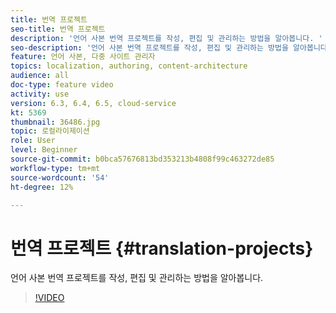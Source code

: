 ```yaml
---
title: 번역 프로젝트
seo-title: 번역 프로젝트
description: '언어 사본 번역 프로젝트를 작성, 편집 및 관리하는 방법을 알아봅니다. '
seo-description: '언어 사본 번역 프로젝트를 작성, 편집 및 관리하는 방법을 알아봅니다.  '
feature: 언어 사본, 다중 사이트 관리자
topics: localization, authoring, content-architecture
audience: all
doc-type: feature video
activity: use
version: 6.3, 6.4, 6.5, cloud-service
kt: 5369
thumbnail: 36486.jpg
topic: 로컬라이제이션
role: User
level: Beginner
source-git-commit: b0bca57676813bd353213b4808f99c463272de85
workflow-type: tm+mt
source-wordcount: '54'
ht-degree: 12%

---
```



# 번역 프로젝트 {#translation-projects}

언어 사본 번역 프로젝트를 작성, 편집 및 관리하는 방법을 알아봅니다.

>[!VIDEO](https://video.tv.adobe.com/v/36486?quality=12&learn=on)
